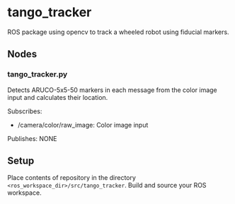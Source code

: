 # tango_tracker
ROS package using opencv to track a wheeled robot using fiducial markers.

## Nodes
### tango_tracker.py
Detects ARUCO-5x5-50 markers in each message from the color image input and calculates their location.

Subscribes:
 - /camera/color/raw_image: Color image input

Publishes:
    NONE


## Setup
Place contents of repository in the directory ```<ros_workspace_dir>/src/tango_tracker```. Build and source your ROS workspace.